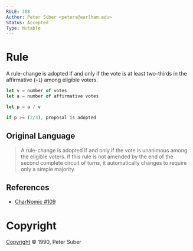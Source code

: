 ```yaml
---
RULE: 308
Author: Peter Suber <peters@earlham.edu>
Status: Accepted
Type: Mutable
---
```


# Rule

A rule-change is adopted if and only if the vote is at least two-thirds in the affirmative (`+1`) among eligible voters.

```javascript
let v = number of votes
let a = number of affirmative votes

let p = a / v

if p >= (2/3), proposal is adopted
```

## Original Language

>A rule-change is adopted if and only if the vote is unanimous among the eligible voters. If this rule is not amended by the end of the second complete circuit of turns, it automatically changes to require only a simple majority.

## References

* [CharNomic #109](http://www.tesseract.org/nomic/ruleset.html#NewRules)

# Copyright

[Copyright](http://legacy.earlham.edu/~peters/copyrite.htm) © 1990, Peter Suber
